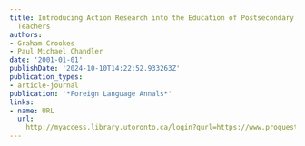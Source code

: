 ```yaml
---
title: Introducing Action Research into the Education of Postsecondary Foreign Language
  Teachers
authors:
- Graham Crookes
- Paul Michael Chandler
date: '2001-01-01'
publishDate: '2024-10-10T14:22:52.933263Z'
publication_types:
- article-journal
publication: '*Foreign Language Annals*'
links:
- name: URL
  url: 
    http://myaccess.library.utoronto.ca/login?qurl=https://www.proquest.com/docview/62357527?accountid=14771&bdid=38382&_bd=HGFgDhTOvG%2BMMhTOlFTgWmsAk6o%3D
---
```

